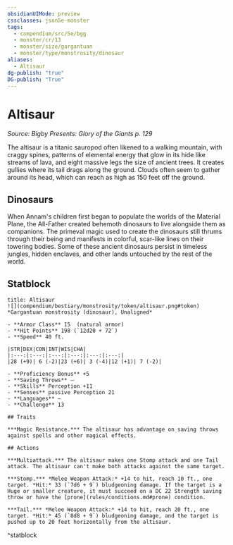 ```yaml
---
obsidianUIMode: preview
cssclasses: json5e-monster
tags:
  - compendium/src/5e/bgg
  - monster/cr/13
  - monster/size/gargantuan
  - monster/type/monstrosity/dinosaur
aliases:
  - Altisaur
dg-publish: "true"
DG-publish: "True"
---
```

# Altisaur
*Source: Bigby Presents: Glory of the Giants p. 129*  

The altisaur is a titanic sauropod often likened to a walking mountain, with craggy spines, patterns of elemental energy that glow in its hide like streams of lava, and eight massive legs the size of ancient trees. It creates gullies where its tail drags along the ground. Clouds often seem to gather around its head, which can reach as high as 150 feet off the ground.

## Dinosaurs

When Annam's children first began to populate the worlds of the Material Plane, the All-Father created behemoth dinosaurs to live alongside them as companions. The primeval magic used to create the dinosaurs still thrums through their being and manifests in colorful, scar-like lines on their towering bodies. Some of these ancient dinosaurs persist in timeless jungles, hidden enclaves, and other lands untouched by the rest of the world.

## Statblock

```ad-statblock
title: Altisaur
![](compendium/bestiary/monstrosity/token/altisaur.png#token)
*Gargantuan monstrosity (dinosaur), Unaligned*

- **Armor Class** 15  (natural armor)
- **Hit Points** 198 (`12d20 + 72`)
- **Speed** 40 ft.

|STR|DEX|CON|INT|WIS|CHA|
|:---:|:---:|:---:|:---:|:---:|:---:|
|28 (+9)| 6 (-2)|23 (+6)| 3 (-4)|12 (+1)| 7 (-2)|

- **Proficiency Bonus** +5
- **Saving Throws** ⏤
- **Skills** Perception +11
- **Senses** passive Perception 21
- **Languages** —
- **Challenge** 13

## Traits

***Magic Resistance.*** The altisaur has advantage on saving throws against spells and other magical effects.

## Actions

***Multiattack.*** The altisaur makes one Stomp attack and one Tail attack. The altisaur can't make both attacks against the same target.

***Stomp.*** *Melee Weapon Attack:* +14 to hit, reach 10 ft., one target. *Hit:* 33 (`7d6 + 9`) bludgeoning damage. If the target is a Huge or smaller creature, it must succeed on a DC 22 Strength saving throw or have the [prone](rules/conditions.md#prone) condition.

***Tail.*** *Melee Weapon Attack:* +14 to hit, reach 20 ft., one target. *Hit:* 45 (`8d8 + 9`) bludgeoning damage, and the target is pushed up to 20 feet horizontally from the altisaur.
```
^statblock